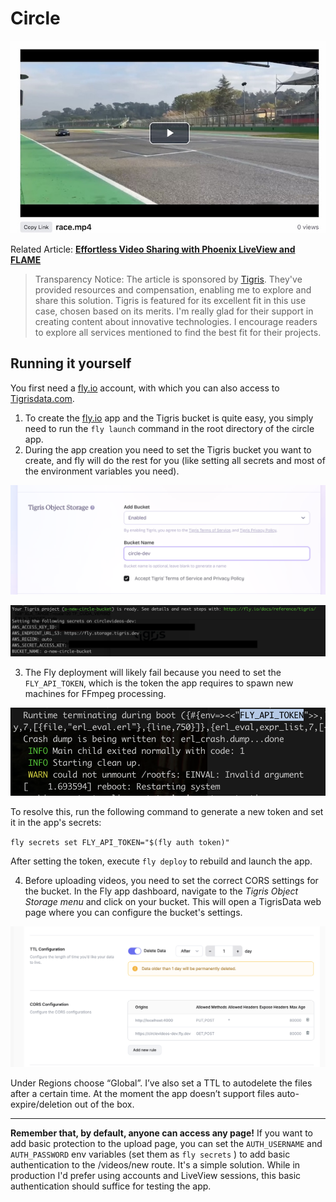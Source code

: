 # Circle 
![](guides/images/uploaded_video.jpg)

Related Article: **[Effortless Video Sharing with Phoenix LiveView and FLAME](https://www.poeticoding.com/effortless-video-sharing-with-phoenix-liveview-and-flame/)**


> Transparency Notice: The article is sponsored by [Tigris](https://www.tigrisdata.com). They've provided resources and compensation, enabling me to explore and share this solution. Tigris is featured for its excellent fit in this use case, chosen based on its merits. I'm really glad for their support in creating content about innovative technologies. I encourage readers to explore all services mentioned to find the best fit for their projects.

## Running it yourself

You first need a [fly.io](http://fly.io) account, with which you can also access to [Tigrisdata.com](https://www.tigrisdata.com).

1. To create the [fly.io](http://fly.io) app and the Tigris bucket is quite easy, you simply need to run the `fly launch` command in the root directory of the circle app. 
2. During the app creation you need to set the Tigris bucket you want to create, and fly will do the rest for you (like setting all secrets and most of the environment variables you need).

![Fly.io - Tigris Object Storage](guides/images/1_fly_tigris_object_storage.png)

![](guides/images/2_fly_terminal_config.png)

3. The Fly deployment will likely fail because you need to set the `FLY_API_TOKEN`, which is the token the app requires to spawn new machines for FFmpeg processing.

![`FLY_API_TOKEN`](guides/images/3_fly_api_token.png)

To resolve this, run the following command to generate a new token and set it in the app's secrets:

`fly secrets set FLY_API_TOKEN="$(fly auth token)"`

After setting the token, execute `fly deploy` to rebuild and launch the app.

4. Before uploading videos, you need to set the correct CORS settings for the bucket. In the Fly app dashboard, navigate to the *Tigris Object Storage menu* and click on your bucket. This will open a TigrisData web page where you can configure the bucket's settings.

![`CORS`](guides/images/4_cors.png)

Under Regions choose “Global”. I’ve also set a TTL to autodelete the files after a certain time. At the moment the app doesn’t support files auto-expire/deletion out of the box.


---

**Remember that, by default, anyone can access any page!** 
If you want to add basic protection to the upload page, you can set the `AUTH_USERNAME` and `AUTH_PASSWORD` env variables (set them as `fly secrets` ) to add basic authentication to the /videos/new route. It's a simple solution. While in production I'd prefer using accounts and LiveView sessions, this basic authentication should suffice for testing the app.